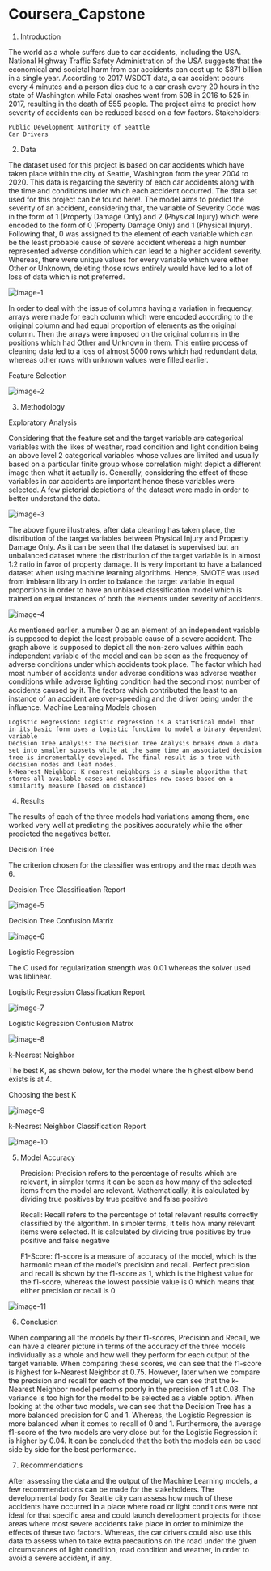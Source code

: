 # Coursera_Capstone

1. Introduction

The world as a whole suffers due to car accidents, including the USA. National Highway Traffic Safety Administration of the USA suggests that the economical and societal harm from car accidents can cost up to $871 billion in a single year. According to 2017 WSDOT data, a car accident occurs every 4 minutes and a person dies due to a car crash every 20 hours in the state of Washington while Fatal crashes went from 508 in 2016 to 525 in 2017, resulting in the death of 555 people. The project aims to predict how severity of accidents can be reduced based on a few factors.
Stakeholders:

    Public Development Authority of Seattle
    Car Drivers

2. Data

The dataset used for this project is based on car accidents which have taken place within the city of Seattle, Washington from the year 2004 to 2020. This data is regarding the severity of each car accidents along with the time and conditions under which each accident occurred. The data set used for this project can be found here!. The model aims to predict the severity of an accident, considering that, the variable of Severity Code was in the form of 1 (Property Damage Only) and 2 (Physical Injury) which were encoded to the form of 0 (Property Damage Only) and 1 (Physical Injury). Following that, 0 was assigned to the element of each variable which can be the least probable cause of severe accident whereas a high number represented adverse condition which can lead to a higher accident severity. Whereas, there were unique values for every variable which were either Other or Unknown, deleting those rows entirely would have led to a lot of loss of data which is not preferred.

![image-1](https://github.com/hemangikinger/Coursera_Capstone/blob/master/image-1.jpeg)

In order to deal with the issue of columns having a variation in frequency, arrays were made for each column which were encoded according to the original column and had equal proportion of elements as the original column. Then the arrays were imposed on the original columns in the positions which had Other and Unknown in them. This entire process of cleaning data led to a loss of almost 5000 rows which had redundant data, whereas other rows with unknown values were filled earlier.

Feature Selection

![image-2](https://github.com/hemangikinger/Coursera_Capstone/blob/master/image-2.jpeg)

3. Methodology

Exploratory Analysis

Considering that the feature set and the target variable are categorical variables with the likes of weather, road condition and light condition being an above level 2 categorical variables whose values are limited and usually based on a particular finite group whose correlation might depict a different image then what it actually is. Generally, considering the effect of these variables in car accidents are important hence these variables were selected. A few pictorial depictions of the dataset were made in order to better understand the data.

![image-3](https://github.com/hemangikinger/Coursera_Capstone/blob/master/image-3.jpeg)

The above figure illustrates, after data cleaning has taken place, the distribution of the target variables between Physical Injury and Property Damage Only. As it can be seen that the dataset is supervised but an unbalanced dataset where the distribution of the target variable is in almost 1:2 ratio in favor of property damage. It is very important to have a balanced dataset when using machine learning algorithms. Hence, SMOTE was used from imblearn library in order to balance the target variable in equal proportions in order to have an unbiased classification model which is trained on equal instances of both the elements under severity of accidents.

![image-4](https://github.com/hemangikinger/Coursera_Capstone/blob/master/image-4.jpeg)

As mentioned earlier, a number 0 as an element of an independent variable is supposed to depict the least probable cause of a severe accident. The graph above is supposed to depict all the non-zero values within each independent variable of the model and can be seen as the frequency of adverse conditions under which accidents took place. The factor which had most number of accidents under adverse conditions was adverse weather conditions while adverse lighting condition had the second most number of accidents caused by it. The factors which contributed the least to an instance of an accident are over-speeding and the driver being under the influence.
Machine Learning Models chosen

    Logistic Regression: Logistic regression is a statistical model that in its basic form uses a logistic function to model a binary dependent variable
    Decision Tree Analysis: The Decision Tree Analysis breaks down a data set into smaller subsets while at the same time an associated decision tree is incrementally developed. The final result is a tree with decision nodes and leaf nodes.
    k-Nearest Neighbor: K nearest neighbors is a simple algorithm that stores all available cases and classifies new cases based on a similarity measure (based on distance)

4. Results

The results of each of the three models had variations among them, one worked very well at predicting the positives accurately while the other predicted the negatives better.

Decision Tree

The criterion chosen for the classifier was entropy and the max depth was 6.

Decision Tree Classification Report

![image-5](https://github.com/hemangikinger/Coursera_Capstone/blob/master/image-5.jpeg)

Decision Tree Confusion Matrix

![image-6](https://github.com/hemangikinger/Coursera_Capstone/blob/master/image-6.jpeg)

Logistic Regression

The C used for regularization strength was 0.01 whereas the solver used was liblinear.

Logistic Regression Classification Report

![image-7](https://github.com/hemangikinger/Coursera_Capstone/blob/master/image-7.jpeg)

Logistic Regression Confusion Matrix

![image-8](https://github.com/hemangikinger/Coursera_Capstone/blob/master/image-8.jpeg)

k-Nearest Neighbor

The best K, as shown below, for the model where the highest elbow bend exists is at 4.

Choosing the best K

![image-9](https://github.com/hemangikinger/Coursera_Capstone/blob/master/image-9.jpeg)

k-Nearest Neighbor Classification Report

![image-10](https://github.com/hemangikinger/Coursera_Capstone/blob/master/image-10.jpeg)

5. Model Accuracy

    Precision: Precision refers to the percentage of results which are relevant, in simpler terms it can be seen as how many of the selected items from the model are relevant. Mathematically, it is calculated by dividing true positives by true positive and false positive
    
    Recall: Recall refers to the percentage of total relevant results correctly classified by the algorithm. In simpler terms, it tells how many relevant items were selected. It is calculated by dividing true positives by true positive and false negative
    
    F1-Score: f1-score is a measure of accuracy of the model, which is the harmonic mean of the model’s precision and recall. Perfect precision and recall is shown by the f1-score as 1, which is the highest value for the f1-score, whereas the lowest possible value is 0 which means that either precision or recall is 0
    
![image-11](https://github.com/hemangikinger/Coursera_Capstone/blob/master/image-11.jpeg)    

6. Conclusion

When comparing all the models by their f1-scores, Precision and Recall, we can have a clearer picture in terms of the accuracy of the three models individually as a whole and how well they perform for each output of the target variable. When comparing these scores, we can see that the f1-score is highest for k-Nearest Neighbor at 0.75. However, later when we compare the precision and recall for each of the model, we can see that the k-Nearest Neighbor model performs poorly in the precision of 1 at 0.08. The variance is too high for the model to be selected as a viable option. When looking at the other two models, we can see that the Decision Tree has a more balanced precision for 0 and 1. Whereas, the Logistic Regression is more balanced when it comes to recall of 0 and 1. Furthermore, the average f1-score of the two models are very close but for the Logistic Regression it is higher by 0.04. It can be concluded that the both the models can be used side by side for the best performance.

7. Recommendations

After assessing the data and the output of the Machine Learning models, a few recommendations can be made for the stakeholders. The developmental body for Seattle city can assess how much of these accidents have occurred in a place where road or light conditions were not ideal for that specific area and could launch development projects for those areas where most severe accidents take place in order to minimize the effects of these two factors. Whereas, the car drivers could also use this data to assess when to take extra precautions on the road under the given circumstances of light condition, road condition and weather, in order to avoid a severe accident, if any.

